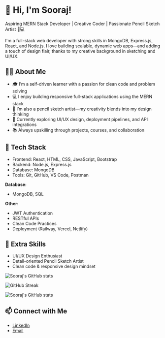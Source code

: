 # 👋 Hi, I'm Sooraj!

Aspiring MERN Stack Developer | Creative Coder | Passionate Pencil Sketch Artist 🎨💻

I'm a full-stack web developer with strong skills in MongoDB, Express.js, React, and Node.js. I love building scalable, dynamic web apps—and adding a touch of design flair, thanks to my creative background in sketching and UI/UX.

## 🧑‍💻 About Me

- 🎓 I’m a self-driven learner with a passion for clean code and problem solving  
- 💻 I enjoy building responsive full-stack applications using the MERN stack  
- 🎨 I’m also a pencil sketch artist—my creativity blends into my design thinking  
- 🚀 Currently exploring UI/UX design, deployment pipelines, and API integrations  
- 📚 Always upskilling through projects, courses, and collaboration

## 💼 Tech Stack
- Frontend: React, HTML, CSS, JavaScript, Bootstrap
- Backend: Node.js, Express.js
- Database: MongoDB
- Tools: Git, GitHub, VS Code, Postman

**Database:**  
- MongoDB, SQL

**Other:**  
- JWT Authentication  
- RESTful APIs  
- Clean Code Practices  
- Deployment (Railway, Vercel, Netlify)

## 🌟 Extra Skills
- UI/UX Design Enthusiast  
- Detail-oriented Pencil Sketch Artist  
- Clean code & responsive design mindset  

![Sooraj's GitHub stats](https://github-readme-stats.vercel.app/api?username=sooraj8136&show_icons=true&theme=radical)

![GitHub Streak](https://github-readme-streak-stats.herokuapp.com/?user=sooraj8136&theme=radical)

![Sooraj's GitHub stats](https://github-readme-stats.vercel.app/api?username=sooraj8136&show_icons=true&include_all_commits=true&theme=dark)

## 📫 Connect with Me
- [LinkedIn](www.linkedin.com/in/soorajcp)
- [Email](soorajcpchathanathparampil@gmail.com)

